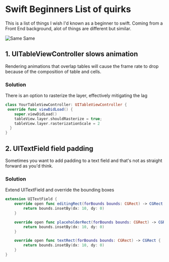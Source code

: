 # Swift Beginners List of quirks
This is a list of things I wish I'd known as a beginner to swift. Coming from a Front End background, alot of things are different but similar.

![Same Same](https://media.giphy.com/media/C6JQPEUsZUyVq/giphy.gif)

## 1. UITableViewController slows animation
Rendering animations that overlap tables will cause the frame rate to drop because of the composition of table and cells.
### Solution
There is an option to rasterize the layer, effectively mitigating the lag
```swift
class YourTableViewController: UITableViewController {
 override func viewDidLoad() {
    super.viewDidLoad()
    tableView.layer.shouldRasterize = true;
    tableView.layer.rasterizationScale = 2
  }
}
```

## 2. UITextField field padding
Sometimes you want to add padding to a text field and that's not as straight forward as you'd think.
### Solution
Extend UITextField and override the bounding boxes
```swift
extension UITextField {
    override open func editingRect(forBounds bounds: CGRect) -> CGRect {
        return bounds.insetBy(dx: 10, dy: 0)
    }

    override open func placeholderRect(forBounds bounds: CGRect) -> CGRect {
        return bounds.insetBy(dx: 10, dy: 0)
    }

    override open func textRect(forBounds bounds: CGRect) -> CGRect {
        return bounds.insetBy(dx: 10, dy: 0)
    }
}
```
